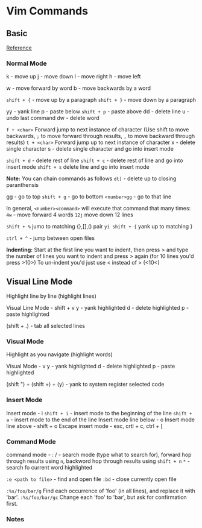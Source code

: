 # Vim Commands

## Basic

[Reference](https://missing.csail.mit.edu/2020/editors/) 

### Normal Mode
k - move up
j - move down
l - move right
h - move left

w - move forward by word
b - move backwards by a word

`shift + {` -  move up by a paragraph
`shift + }` - move down by a paragraph

yy - yank line
p - paste below
`shift + p` - paste above
dd - delete line 
u - undo last command
dw - delete word

`f + <char>` Forward jump to next instance of character (Use shift to move backwards, `;` to move forward through results, `,` to move backward through results)
`t + <char>`  Forward jump up to next instance of character 
x - delete single character 
s - delete single character and go into insert mode

`shift + d` - delete rest of line
`shift + c` - delete rest of line and go into insert mode
`shift + s` delete line and go into insert mode

**Note:** You can chain commands as follows
`dt)` - delete up to closing paranthensis

gg - go to top
`shift + g` - go to bottom
`<number>gg` - go to that line

In general, `<number><command>` will execute that command that many times:
`4w` - move forward 4 words
`12j` move down 12 lines

`shift + %` jumo to matching {},[],() pair
`yi shift + {` yank up to matching }

`ctrl + ^` - jump between open files

**Indenting:**
Start at the first line you want to indent, then press > and type the number of lines you want to indent and press > again (for 10 lines you'd press >10>) To un-indent you'd just use < instead of > (<10<)

## Visual Line Mode 
Highlight line by line (highlight lines)

Visual Line Mode - shift + v
y - yank highlighted
d - delete highlighted 
p - paste highlighted

(shift + .) - tab all selected lines

### Visual Mode
Highlight as you navigate (highlight words)

Visual Mode - v
y - yank highlighted
d - delete highlighted 
p - paste highlighted

(shift ") + (shift +) + (y) - yank to system register selected code 

### Insert Mode
Insert mode - i
`shift + i`  - insert mode to the beginning of the line
`shift + a`  - insert mode to the end of the line
Insert mode line below - o
Insert mode line above - shift + o
Escape insert mode - esc, crtl + c, ctrl + [ 

### Command Mode
command mode - :
/ - search mode (type what to search for), forward hop through results using `n`, backword hop through results using `shift + n`
`*` - search fo current word highlighted

`:e <path to file>` - find and open file
`:bd` - close currently open file

`:%s/foo/bar/g`
Find each occurrence of 'foo' (in all lines), and replace it with 'bar'.
`:%s/foo/bar/gc`
Change each 'foo' to 'bar', but ask for confirmation first.

### Notes